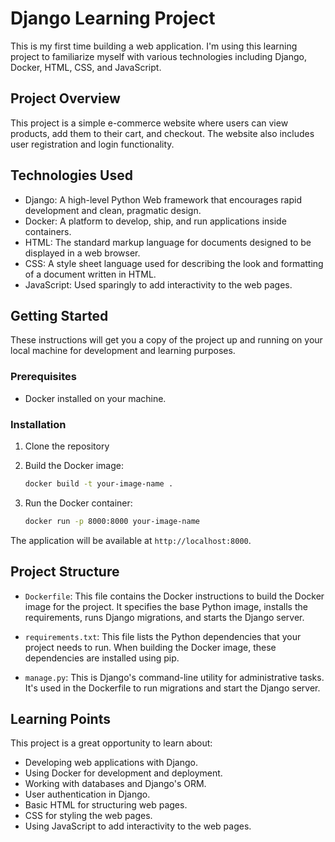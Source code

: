 # Django Learning Project

This is my first time building a web application. I'm using this learning project to familiarize myself with various technologies including Django, Docker, HTML, CSS, and JavaScript.

## Project Overview

This project is a simple e-commerce website where users can view products, add them to their cart, and checkout. The website also includes user registration and login functionality.

## Technologies Used

- Django: A high-level Python Web framework that encourages rapid development and clean, pragmatic design.
- Docker: A platform to develop, ship, and run applications inside containers.
- HTML: The standard markup language for documents designed to be displayed in a web browser.
- CSS: A style sheet language used for describing the look and formatting of a document written in HTML.
- JavaScript: Used sparingly to add interactivity to the web pages.

## Getting Started

These instructions will get you a copy of the project up and running on your local machine for development and learning purposes.

### Prerequisites

- Docker installed on your machine.

### Installation

1. Clone the repository
2. Build the Docker image:

    ```bash
    docker build -t your-image-name .
    ```

3. Run the Docker container:

    ```bash
    docker run -p 8000:8000 your-image-name
    ```

The application will be available at `http://localhost:8000`.

## Project Structure

- `Dockerfile`: This file contains the Docker instructions to build the Docker image for the project. It specifies the base Python image, installs the requirements, runs Django migrations, and starts the Django server.

- `requirements.txt`: This file lists the Python dependencies that your project needs to run. When building the Docker image, these dependencies are installed using pip.

- `manage.py`: This is Django's command-line utility for administrative tasks. It's used in the Dockerfile to run migrations and start the Django server.


## Learning Points

This project is a great opportunity to learn about:

- Developing web applications with Django.
- Using Docker for development and deployment.
- Working with databases and Django's ORM.
- User authentication in Django.
- Basic HTML for structuring web pages.
- CSS for styling the web pages.
- Using JavaScript to add interactivity to the web pages.
